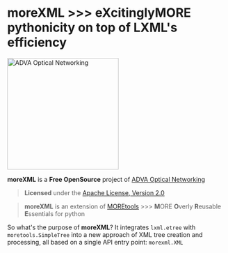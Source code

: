 moreXML >>> eXcitinglyMORE pythonicity on top of LXML's efficiency
==================================================================

<a href="https://advaoptical.com">
  <img
    alt="ADVA Optical Networking"
    src="https://www.advaoptical.com/-/media/adva-main-site/logo.ashx"
    width="256"
    >
</a>

**moreXML** is a **Free OpenSource** project of [
  ADVA Optical Networking][advaoptical]

[advaoptical]: https://advaoptical.com

> **Licensed** under the [Apache License, Version 2.0][license]

[license]: http://www.apache.org/licenses/LICENSE-2.0

> **moreXML** is an extension of [MOREtools][moretools] >>>
> **M**ORE **O**verly **R**eusable **E**ssentials for python

[moretools]: https://github.com/zimmermanncode/moretools

So what's the purpose of **moreXML**?
It integrates `lxml.etree` with `moretools.SimpleTree` into a new approach
of XML tree creation and processing, all based on a single API entry point:
`morexml.XML` 

